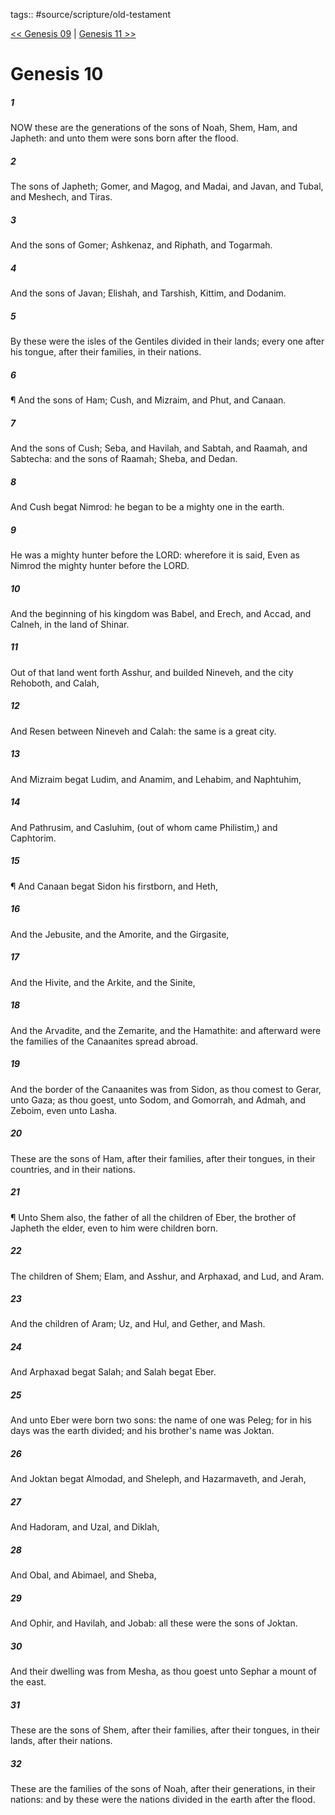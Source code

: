 tags:: #source/scripture/old-testament

[<< Genesis 09](/Old_Testament/01_Genesis/Genesis_09.md) | [Genesis 11 >>](/Old_Testament/01_Genesis/Genesis_11.md)

# Genesis 10

##### 1

NOW these are the generations of the sons of Noah, Shem, Ham, and Japheth: and unto them were sons born after the flood.

##### 2

The sons of Japheth; Gomer, and Magog, and Madai, and Javan, and Tubal, and Meshech, and Tiras.

##### 3

And the sons of Gomer; Ashkenaz, and Riphath, and Togarmah.

##### 4

And the sons of Javan; Elishah, and Tarshish, Kittim, and Dodanim.

##### 5

By these were the isles of the Gentiles divided in their lands; every one after his tongue, after their families, in their nations.

##### 6

¶ And the sons of Ham; Cush, and Mizraim, and Phut, and Canaan.

##### 7

And the sons of Cush; Seba, and Havilah, and Sabtah, and Raamah, and Sabtecha: and the sons of Raamah; Sheba, and Dedan.

##### 8

And Cush begat Nimrod: he began to be a mighty one in the earth.

##### 9

He was a mighty hunter before the LORD: wherefore it is said, Even as Nimrod the mighty hunter before the LORD.

##### 10

And the beginning of his kingdom was Babel, and Erech, and Accad, and Calneh, in the land of Shinar.

##### 11

Out of that land went forth Asshur, and builded Nineveh, and the city Rehoboth, and Calah,

##### 12

And Resen between Nineveh and Calah: the same is a great city.

##### 13

And Mizraim begat Ludim, and Anamim, and Lehabim, and Naphtuhim,

##### 14

And Pathrusim, and Casluhim, (out of whom came Philistim,) and Caphtorim.

##### 15

¶ And Canaan begat Sidon his firstborn, and Heth,

##### 16

And the Jebusite, and the Amorite, and the Girgasite,

##### 17

And the Hivite, and the Arkite, and the Sinite,

##### 18

And the Arvadite, and the Zemarite, and the Hamathite: and afterward were the families of the Canaanites spread abroad.

##### 19

And the border of the Canaanites was from Sidon, as thou comest to Gerar, unto Gaza; as thou goest, unto Sodom, and Gomorrah, and Admah, and Zeboim, even unto Lasha.

##### 20

These are the sons of Ham, after their families, after their tongues, in their countries, and in their nations.

##### 21

¶ Unto Shem also, the father of all the children of Eber, the brother of Japheth the elder, even to him were children born.

##### 22

The children of Shem; Elam, and Asshur, and Arphaxad, and Lud, and Aram.

##### 23

And the children of Aram; Uz, and Hul, and Gether, and Mash.

##### 24

And Arphaxad begat Salah; and Salah begat Eber.

##### 25

And unto Eber were born two sons: the name of one was Peleg; for in his days was the earth divided; and his brother's name was Joktan.

##### 26

And Joktan begat Almodad, and Sheleph, and Hazarmaveth, and Jerah,

##### 27

And Hadoram, and Uzal, and Diklah,

##### 28

And Obal, and Abimael, and Sheba,

##### 29

And Ophir, and Havilah, and Jobab: all these were the sons of Joktan.

##### 30

And their dwelling was from Mesha, as thou goest unto Sephar a mount of the east.

##### 31

These are the sons of Shem, after their families, after their tongues, in their lands, after their nations.

##### 32

These are the families of the sons of Noah, after their generations, in their nations: and by these were the nations divided in the earth after the flood.
